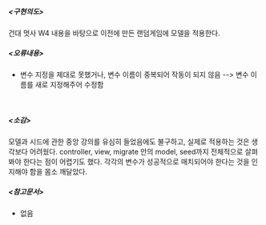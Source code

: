 ##### <구현의도>
건대 멋사 W4 내용을 바탕으로 이전에 만든 랜덤게임에 모델을 적용한다.
<br>
##### <오류내용>
- 변수 지정을 제대로 못했거나, 변수 이름이 중복되어 작동이 되지 않음 --> 변수 이름를 새로 지정해주어 수정함
<br>

##### <소감>
모델과 시드에 관한 중앙 강의를 유심히 들었음에도 불구하고, 실제로 적용하는 것은 생각보다 어려웠다. controller, view, migrate 안의 model, seed까지 전체적으로 살펴봐야 한다는 점이 어렵기도 했다. 각각의 변수가 성공적으로 매치되어야 한다는 것을 인지해야 함을 몸소 깨달았다.
<br>
##### <참고문서>
- 없음